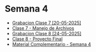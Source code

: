 # Semana 4

- [Grabacion Clase 7 [20-05-2025]](https://campus-informatorio.chaco.gob.ar/mod/bigbluebuttonbn/bbb_view.php?action=play&bn=24&rid=XX&rtype=presentation)
- [Clase 7 - Manejo de Archivos](https://campus-informatorio.chaco.gob.ar/mod/resource/view.php?id=XXX)
- [Grabacion Clase 8 [24-05-2025]](https://campus-informatorio.chaco.gob.ar/mod/bigbluebuttonbn/bbb_view.php?action=play&bn=24&rid=XX&rtype=presentation)
- [Clase 8 - Proyecto Final](https://campus-informatorio.chaco.gob.ar/mod/resource/view.php?id=XXX)
- [Material Complementario - Semana 4](https://campus-informatorio.chaco.gob.ar/mod/resource/view.php?id=XXX)
